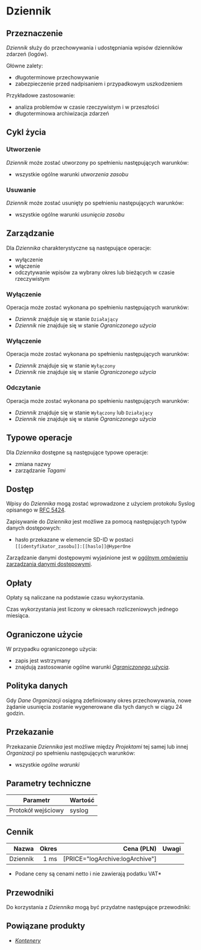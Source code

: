 # Dziennik <Badge text="wkrótce"/>

## Przeznaczenie

*Dziennik* służy do przechowywania i udostępniania wpisów dzienników zdarzeń (logów). 

Główne zalety:

 * długoterminowe przechowywanie
 * zabezpieczenie przed nadpisaniem i przypadkowym uszkodzeniem

Przykładowe zastosowanie:

 * analiza problemów w czasie rzeczywistym i w przeszłości
 * długoterminowa archiwizacja zdarzeń

## Cykl życia

### Utworzenie

*Dziennik* może zostać utworzony po spełnieniu następujących warunków:

 * wszystkie ogólne warunki *utworzenia zasobu*

### Usuwanie

*Dziennik* może zostać usunięty po spełnieniu następujących warunków:

 * wszystkie ogólne warunki *usunięcia zasobu*

## Zarządzanie 

Dla *Dziennika* charakterystyczne są następujące operacje:

 * wyłączenie
 * włączenie
 * odczytywanie wpisów za wybrany okres lub bieżących w czasie rzeczywistym

### Wyłączenie

Operacja może zostać wykonana po spełnieniu następujących warunków:

 * *Dziennik* znajduje się w stanie ```Działający```
 * *Dziennik* nie znajduje się w stanie *Ograniczonego użycia*

### Wyłączenie

Operacja może zostać wykonana po spełnieniu następujących warunków:

 * *Dziennik* znajduje się w stanie ```Wyłączony```
 * *Dziennik* nie znajduje się w stanie *Ograniczonego użycia*

### Odczytanie

Operacja może zostać wykonana po spełnieniu następujących warunków:

 * *Dziennik* znajduje się w stanie ```Wyłączony``` lub ```Działający```
 * *Dziennik* nie znajduje się w stanie *Ograniczonego użycia*

## Typowe operacje

Dla *Dziennika* dostępne są następujące typowe operacje:

 * zmiana nazwy
 * zarządzanie *Tagami*

## Dostęp

Wpisy do *Dziennika* mogą zostać wprowadzone z użyciem protokołu Syslog opisanego w [RFC 5424](https://tools.ietf.org/html/rfc5424).

Zapisywanie do *Dziennika* jest możliwe za pomocą następujących typów danych dostępowych:

 * hasło przekazane w elemencie SD-ID w postaci ``[[identyfikator_zasobu]]:[[haslo]]@HyperOne``

Zarządzanie danymi dostępowymi wyjaśnione jest w [ogólnym omówieniu zarządzania danymi dostępowymi](/platform/resource.html#dane-dostepowe).

## Opłaty

Opłaty są naliczane na podstawie czasu wykorzystania.

Czas wykorzystania jest liczony w okresach rozliczeniowych jednego miesiąca.

## Ograniczone użycie

W przypadku ograniczonego użycia:
 
 * zapis jest wstrzymany
 * znajdują zastosowanie ogólne warunki *[Ograniczonego użycia](/platform/resource.md#ograniczone-uzycie)*.

## Polityka danych

Gdy *Dane Organizacji* osiągną zdefiniowany okres przechowywania, nowe żądanie usunięcia zostanie wygenerowane dla tych danych w ciągu 24 godzin.

<!-- partial-regions.md -->

## Przekazanie

Przekazanie *Dziennika* jest możliwe między *Projektami* tej samej lub innej *Organizacji* po spełnieniu następujących warunków:

 * wszystkie *ogólne warunki*

## Parametry techniczne

Parametr           | Wartość
------------------ | ------
Protokół wejściowy | syslog

## Cennik

Nazwa        | Okres    | Cena (PLN) |  Uwagi
-----------: | -----:   | ---------: | :----:
Dziennik     |  1 ms    | [PRICE="logArchive:logArchive"] |

 * Podane ceny są cenami netto i nie zawierają podatku VAT*

## Przewodniki

Do korzystania z *Dziennika* mogą być przydatne następujące przewodniki:

<PageList path_re="guide/storage/log-archive/"/>

## Powiązane produkty

 * *[Kontenery](/resource/compute/container.md)*
